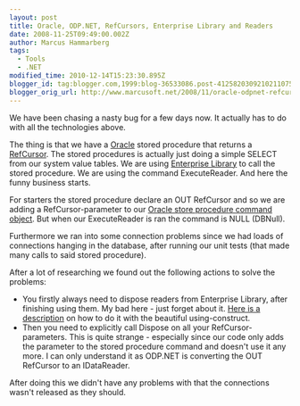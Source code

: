 ```yaml
---
layout: post
title: Oracle, ODP.NET, RefCursors, Enterprise Library and Readers
date: 2008-11-25T09:49:00.002Z
author: Marcus Hammarberg
tags:
  - Tools
  - .NET
modified_time: 2010-12-14T15:23:30.895Z
blogger_id: tag:blogger.com,1999:blog-36533086.post-4125820309210211075
blogger_orig_url: http://www.marcusoft.net/2008/11/oracle-odpnet-refcursors-enterprise.html
---
```




We have been chasing a nasty bug for a few days now. It actually has to
do with all the technologies above.

The thing is that we have a
<a href="http://www.oracle.com/" target="_blank">Oracle</a> stored
procedure that returns a <a href="http://www.oradev.com/ref_cursor.jsp"
target="_blank">RefCursor</a>. The stored procedures is actually just
doing a simple SELECT from our system value tables. We are using
<a href="http://www.codeplex.com/entlib" target="_blank">Enterprise
Library</a> to call the stored procedure. We are using the command
ExecuteReader. And here the funny business starts.

For starters the stored procedure declare an OUT RefCursor and so we are
adding a RefCursor-parameter to our
<a href="http://www.exforsys.com/tutorials/odp.net.html"
target="_blank">Oracle store procedure command object</a>. But when our
ExecuteReader is ran the command is NULL (DBNull).

Furthermore we ran into some connection problems since we had loads of
connections hanging in the database, after running our unit tests (that
made many calls to said stored procedure).

After a lot of researching we found out the following actions to solve
the problems:

- You firstly always need to dispose readers from Enterprise Library,
    after finishing using them. My bad here - just forget about it. <a
    href="http://forums.microsoft.com/MSDN/ShowPost.aspx?PostID=352908&amp;SiteID=1"
    target="_blank">Here is a description</a> on how to do it with the
    beautiful using-construct.
- Then you need to explicitly call Dispose on all your
    RefCursor-parameters. This is quite strange - especially since our
    code only adds the parameter to the stored procedure command and
    doesn't use it any more.
    I can only understand it as ODP.NET is converting the OUT RefCursor
    to an IDataReader.

After doing this we didn't have any problems with that the connections
wasn't released as they should.
